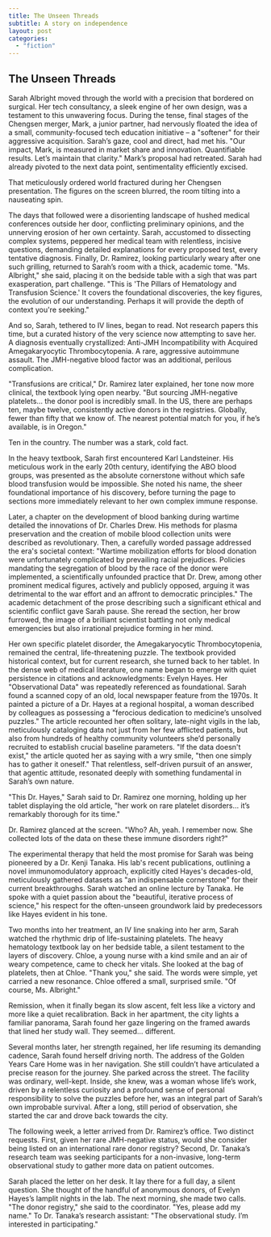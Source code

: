 ```yaml
---
title: The Unseen Threads
subtitle: A story on independence
layout: post
categories: 
  - "fiction"
---
```


## The Unseen Threads

Sarah Albright moved through the world with a precision that bordered on surgical. Her tech consultancy, a sleek engine of her own design, was a testament to this unwavering focus. During the tense, final stages of the Chengsen merger, Mark, a junior partner, had nervously floated the idea of a small, community-focused tech education initiative – a "softener" for their aggressive acquisition. Sarah’s gaze, cool and direct, had met his. "Our impact, Mark, is measured in market share and innovation. Quantifiable results. Let’s maintain that clarity." Mark’s proposal had retreated. Sarah had already pivoted to the next data point, sentimentality efficiently excised.

That meticulously ordered world fractured during her Chengsen presentation. The figures on the screen blurred, the room tilting into a nauseating spin.

The days that followed were a disorienting landscape of hushed medical conferences outside her door, conflicting preliminary opinions, and the unnerving erosion of her own certainty. Sarah, accustomed to dissecting complex systems, peppered her medical team with relentless, incisive questions, demanding detailed explanations for every proposed test, every tentative diagnosis. Finally, Dr. Ramirez, looking particularly weary after one such grilling, returned to Sarah’s room with a thick, academic tome. "Ms. Albright," she said, placing it on the bedside table with a sigh that was part exasperation, part challenge. "This is 'The Pillars of Hematology and Transfusion Science.' It covers the foundational discoveries, the key figures, the evolution of our understanding. Perhaps it will provide the depth of context you're seeking."

And so, Sarah, tethered to IV lines, began to read. Not research papers this time, but a curated history of the very science now attempting to save her. A diagnosis eventually crystallized: Anti-JMH Incompatibility with Acquired Amegakaryocytic Thrombocytopenia. A rare, aggressive autoimmune assault. The JMH-negative blood factor was an additional, perilous complication.

"Transfusions are critical," Dr. Ramirez later explained, her tone now more clinical, the textbook lying open nearby. "But sourcing JMH-negative platelets… the donor pool is incredibly small. In the US, there are perhaps ten, maybe twelve, consistently active donors in the registries. Globally, fewer than fifty that we know of. The nearest potential match for you, if he’s available, is in Oregon."

Ten in the country. The number was a stark, cold fact.

In the heavy textbook, Sarah first encountered Karl Landsteiner. His meticulous work in the early 20th century, identifying the ABO blood groups, was presented as the absolute cornerstone without which safe blood transfusion would be impossible. She noted his name, the sheer foundational importance of his discovery, before turning the page to sections more immediately relevant to her own complex immune response.

Later, a chapter on the development of blood banking during wartime detailed the innovations of Dr. Charles Drew. His methods for plasma preservation and the creation of mobile blood collection units were described as revolutionary. Then, a carefully worded passage addressed the era's societal context: "Wartime mobilization efforts for blood donation were unfortunately complicated by prevailing racial prejudices. Policies mandating the segregation of blood by the race of the donor were implemented, a scientifically unfounded practice that Dr. Drew, among other prominent medical figures, actively and publicly opposed, arguing it was detrimental to the war effort and an affront to democratic principles." The academic detachment of the prose describing such a significant ethical and scientific conflict gave Sarah pause. She reread the section, her brow furrowed, the image of a brilliant scientist battling not only medical emergencies but also irrational prejudice forming in her mind.

Her own specific platelet disorder, the Amegakaryocytic Thrombocytopenia, remained the central, life-threatening puzzle. The textbook provided historical context, but for current research, she turned back to her tablet. In the dense web of medical literature, one name began to emerge with quiet persistence in citations and acknowledgments: Evelyn Hayes. Her "Observational Data" was repeatedly referenced as foundational. Sarah found a scanned copy of an old, local newspaper feature from the 1970s. It painted a picture of a Dr. Hayes at a regional hospital, a woman described by colleagues as possessing a "ferocious dedication to medicine’s unsolved puzzles." The article recounted her often solitary, late-night vigils in the lab, meticulously cataloging data not just from her few afflicted patients, but also from hundreds of healthy community volunteers she’d personally recruited to establish crucial baseline parameters. "If the data doesn't exist," the article quoted her as saying with a wry smile, "then one simply has to gather it oneself." That relentless, self-driven pursuit of an answer, that agentic attitude, resonated deeply with something fundamental in Sarah’s own nature.

"This Dr. Hayes," Sarah said to Dr. Ramirez one morning, holding up her tablet displaying the old article, "her work on rare platelet disorders… it’s remarkably thorough for its time."

Dr. Ramirez glanced at the screen. "Who? Ah, yeah. I remember now. She collected lots of the data on these these immune disorders right?"

The experimental therapy that held the most promise for Sarah was being pioneered by a Dr. Kenji Tanaka. His lab's recent publications, outlining a novel immunomodulatory approach, explicitly cited Hayes's decades-old, meticulously gathered datasets as "an indispensable cornerstone" for their current breakthroughs. Sarah watched an online lecture by Tanaka. He spoke with a quiet passion about the "beautiful, iterative process of science," his respect for the often-unseen groundwork laid by predecessors like Hayes evident in his tone.

Two months into her treatment, an IV line snaking into her arm, Sarah watched the rhythmic drip of life-sustaining platelets. The heavy hematology textbook lay on her bedside table, a silent testament to the layers of discovery. Chloe, a young nurse with a kind smile and an air of weary competence, came to check her vitals. She looked at the bag of platelets, then at Chloe. "Thank you," she said. The words were simple, yet carried a new resonance. Chloe offered a small, surprised smile. "Of course, Ms. Albright."

Remission, when it finally began its slow ascent, felt less like a victory and more like a quiet recalibration. Back in her apartment, the city lights a familiar panorama, Sarah found her gaze lingering on the framed awards that lined her study wall. They seemed… different.

Several months later, her strength regained, her life resuming its demanding cadence, Sarah found herself driving north. The address of the Golden Years Care Home was in her navigation. She still couldn’t have articulated a precise reason for the journey. She parked across the street. The facility was ordinary, well-kept. Inside, she knew, was a woman whose life’s work, driven by a relentless curiosity and a profound sense of personal responsibility to solve the puzzles before her, was an integral part of Sarah’s own improbable survival. After a long, still period of observation, she started the car and drove back towards the city.

The following week, a letter arrived from Dr. Ramirez’s office. Two distinct requests. First, given her rare JMH-negative status, would she consider being listed on an international rare donor registry? Second, Dr. Tanaka’s research team was seeking participants for a non-invasive, long-term observational study to gather more data on patient outcomes.

Sarah placed the letter on her desk. It lay there for a full day, a silent question. She thought of the handful of anonymous donors, of Evelyn Hayes’s lamplit nights in the lab. The next morning, she made two calls. "The donor registry," she said to the coordinator. "Yes, please add my name." To Dr. Tanaka’s research assistant: "The observational study. I’m interested in participating."